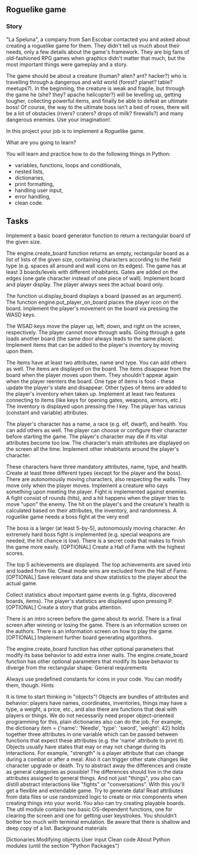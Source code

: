 ## Roguelike game

### Story

"La Speluna", a company from San Escobar contacted you and asked about creating a roguelike game for them. They didn't tell us much about their needs, only a few details about the game's framework. They are big fans of old-fashioned RPG games when graphics didn't matter that much, but the most important things were gameplay and a story.

The game should be about a creature (human? alien? ant? hacker?) who is travelling through a dangerous and wild world (forest? planet? table? meetups?). In the beginning, the creature is weak and fragile, but through the game he (she? they? apache helicopter?) will be levelling up, getting tougher, collecting powerful items, and finally be able to defeat an ultimate boss! Of course, the way to the ultimate boss isn't a bed of roses, there will be a lot of obstacles (rivers? craters? drops of milk? firewalls?) and many dangerous enemies. Use your imagination!.

In this project your job is to implement a Roguelike game.

What are you going to learn?

You will learn and practice how to do the following things in Python:

- variables, functions, loops and conditionals,
- nested lists,
- dictionaries,
- print formatting,
- handling user input,
- error handling,
- clean code.

## Tasks

Implement a basic board generator function to return a rectangular board of the given size.

The engine.create_board function returns an empty, rectangular board as a list of lists of the given size, containing characters according to the field type (e.g. spaces all around and wall icons on its edges).
The game has at least 3 boards/levels with different inhabitants.
Gates are added on the edges (one gate character instead of one piece of wall).
Implement board and player display. The player always sees the actual board only.

The function ui.display_board displays a board (passed as an argument).
The function engine.put_player_on_board places the player icon on the board.
Implement the player's movement on the board via pressing the WASD keys.

The WSAD keys move the player up, left, down, and right on the screen, respectively.
The player cannot move through walls.
Going through a gate loads another board (the same door always leads to the same place).
Implement items that can be added to the player's inventory by moving upon them.

The items have at least two attributes, name and type. You can add others as well.
The items are displayed on the board.
The items disappear from the board when the player moves upon them. They shouldn't appear again when the player reenters the board.
One type of items is food - these update the player's state and disappear.
Other types of items are added to the player's inventory when taken up.
Implement at least two features connecting to items (like keys for opening gates, weapons, armors, etc.)
The inventory is displayed upon pressing the I key.
The player has various (constant and variable) attributes.

The player's character has a name, a race (e.g. elf, dwarf), and health. You can add others as well.
The player can choose or configure their character before starting the game.
The player's character may die if its vital attributes become too low.
The character's main attributes are displayed on the screen all the time.
Implement other inhabitants around the player's character.

These characters have three mandatory attributes, name, type, and health.
Create at least three different types (except for the player and the boss).
There are autonomously moving characters, also respecting the walls. They move only when the player moves.
Implement a creature who says something upon meeting the player.
Fight is implemented against enemies. A fight consist of rounds (hits), and a hit happens when the player tries to move "upon" the enemy. The hit on the player's and the creature's health is calculated based on their attributes, the inventory, and randomness.
A roguelike game needs a boss fight at the very end!

The boss is a larger (at least 5-by-5), autonomously moving character.
An extremely hard boss fight is implemented (e.g. special weapons are needed, the hit chance is low).
There is a secret code that makes to finish the game more easily.
[OPTIONAL] Create a Hall of Fame with the highest scores.

The top 5 achievements are displayed.
The top achievements are saved into and loaded from file.
Cheat mode wins are excluded from the Hall of Fame.
[OPTIONAL] Save relevant data and show statistics to the player about the actual game.

Collect statistics about important game events (e.g. fights, discovered boards, items).
The player's statistics are displayed upon pressing P.
[OPTIONAL] Create a story that grabs attention.

There is an intro screen before the game about its world.
There is a final screen after winning or losing the game.
There is an information screen on the authors.
There is an information screen on how to play the game.
[OPTIONAL] Implement further board generating algorithms.

The engine.create_board function has other optional parameters that modify its base behavior to add extra inner walls.
The engine.create_board function has other optional parameters that modify its base behavior to diverge from the rectangular shape.
General requirements

Always use predefined constants for icons in your code. You can modify them, though.
Hints

It is time to start thinking in "objects"! Objects are bundles of attributes and behavior: players have names, coordinates, inventories, things may have a type, a weight, a price, etc., and also there are functions that deal with players or things. We do not necessarily need proper object-oriented programming for this, plain dictionaries also can do the job. For example, the dictionary item = {'name': 'Needle', 'type': 'sword', 'weight': 42} holds together three attributes in one variable which can be passed between functions that expect these attributes (e.g. the 'name' attribute to print it).
Objects usually have states that may or may not change during its interactions. For example, "strength" is a player attribute that can change during a combat or after a meal. Also it can trigger other state changes like character upgrade or death.
Try to abstract away the differences and create as general categories as possible! The differences should live in the data attributes assigned to general things. And not just "things", you also can distill abstract interactions like "fights" or "conversations". With this you'll get a flexible and extendable game.
Try to generate data! Read attributes from data files or use randomized logic to create or mix components when creating things into your world. You also can try creating playable boards.
The util module contains two basic OS-dependent functions, one for clearing the screen and one for getting user keystrokes. You shouldn't bother too much with terminal emulation.
Be aware that there is shallow and deep copy of a list.
Background materials

Dictionaries
Modifying objects
User input
Clean code
About Python modules (until the section "Python Packages")
